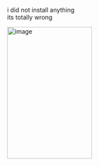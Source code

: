 i did not install anything  
its totally wrong   

<img width="197" height="306" alt="image" src="https://github.com/user-attachments/assets/0c7a7827-402e-4f40-87af-67d88db39605" />
